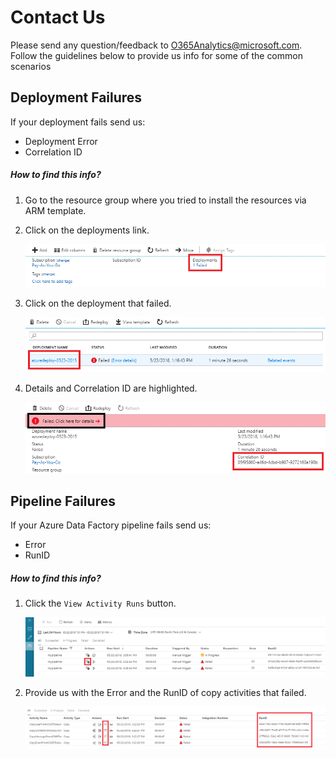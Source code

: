 # Contact Us

Please send any question/feedback to [O365Analytics@microsoft.com](mailto:o365analytics@microsoft.com). Follow the guidelines below to provide us info for some of the common scenarios

## Deployment Failures

If your deployment fails send us:

- Deployment Error
- Correlation ID

##### How to find this info?

1. Go to the resource group where you tried to install the resources via ARM template.
2. Click on the deployments link.

   ![](./images/contactus-deployment-1.png)

3. Click on the deployment that failed.

   ![](./images/contactus-deployment-2.png)

4. Details and Correlation ID are highlighted.

   ![](./images/contactus-deployment-3.png)

## Pipeline Failures

If your Azure Data Factory pipeline fails send us:

- Error
- RunID

##### How to find this info?

1. Click the `View Activity Runs` button.

   ![](./images/contactus-pipeline-1.png)

2. Provide us with the Error and the RunID of copy activities that failed.

   ![](./images/contactus-pipeline-2.png)
